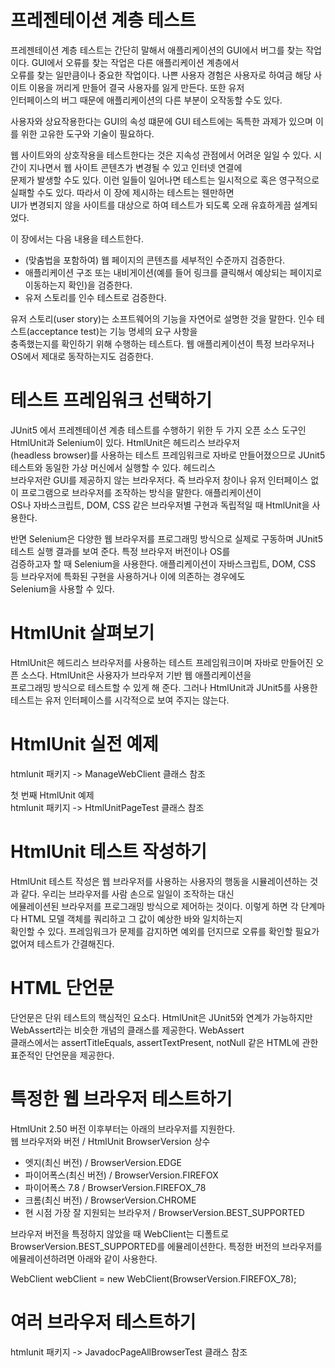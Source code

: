 # **프레젠테이션 계층 테스트**  
프레젠테이션 계층 테스트는 간단히 말해서 애플리케이션의 GUI에서 버그를 찾는 작업이다. GUI에서 오류를 찾는 작업은 다른 애플리케이션 계층에서  
오류를 찾는 일만큼이나 중요한 작업이다. 나쁜 사용자 경험은 사용자로 하여금 해당 사이트 이용을 꺼리게 만들어 결국 사용자를 잃게 만든다. 또한 유저  
인터페이스의 버그 때문에 애플리케이션의 다른 부분이 오작동할 수도 있다.  
  
사용자와 상요작용한다는 GUI의 속성 떄문에 GUI 테스트에는 독특한 과제가 있으며 이를 위한 고유한 도구와 기술이 필요하다.  
  
웹 사이트와의 상호작용을 테스트한다는 것은 지속성 관점에서 어려운 일일 수 있다. 시간이 지나면서 웹 사이트 콘텐츠가 변경될 수 있고 인터넷 연결에  
문제가 발생할 수도 있다. 이런 일들이 일어나면 테스트는 일시적으로 혹은 영구적으로 실패할 수도 있다. 따라서 이 장에 제시하는 테스트는 웬만하면  
UI가 변경되지 않을 사이트를 대상으로 하여 테스트가 되도록 오래 유효하게끔 설계되었다.  
  
이 장에서는 다음 내용을 테스트한다.  
- (맞춤법을 포함하여) 웹 페이지의 콘텐츠를 세부적인 수준까지 검증한다.  
- 애플리케이션 구조 또는 내비게이션(예를 들어 링크를 클릭해서 예상되는 페이지로 이동하는지 확인)을 검증한다.  
- 유저 스토리를 인수 테스트로 검증한다.  
  
유저 스토리(user story)는 소프트웨어의 기능을 자연어로 설명한 것을 말한다. 인수 테스트(acceptance test)는 기능 명세의 요구 사항을  
충족했는지를 확인하기 위해 수행하는 테스트다. 웹 애플리케이션이 특정 브라우저나 OS에서 제대로 동작하는지도 검증한다.  
  
# **테스트 프레임워크 선택하기**  
JUnit5 에서 프레젠테이션 계층 테스트를 수행하기 위한 두 가지 오픈 소스 도구인 HtmlUnit과 Selenium이 있다. HtmlUnit은 헤드리스 브라우저  
(headless browser)를 사용하는 테스트 프레임워크로 자바로 만들어졌으므로 JUnit5 테스트와 동일한 가상 머신에서 실행할 수 있다. 헤드리스  
브라우저란 GUI를 제공하지 않는 브라우저다. 즉 브라우저 창이나 유저 인터페이스 없이 프로그램으로 브라우저를 조작하는 방식을 말한다. 애플리케이션이  
OS나 자바스크립트, DOM, CSS 같은 브라우저별 구현과 독립적일 때 HtmlUnit을 사용한다.  
  
반면 Selenium은 다양한 웹 브라우저를 프로그래밍 방식으로 실제로 구동하며 JUnit5 테스트 실행 결과를 보여 준다. 특정 브라우저 버전이나 OS를  
검증하고자 할 때 Selenium을 사용한다. 애플리케이션이 자바스크립트, DOM, CSS 등 브라우저에 특화된 구현을 사용하거나 이에 의존하는 경우에도  
Selenium을 사용할 수 있다.  
  
# **HtmlUnit 살펴보기**  
HtmlUnit은 헤드리스 브라우저를 사용하는 테스트 프레임워크이며 자바로 만들어진 오픈 소스다. HtmlUnit은 사용자가 브라우저 기반 웹 애플리케이션을  
프로그래밍 방식으로 테스트할 수 있게 해 준다. 그러나 HtmlUnit과 JUnit5를 사용한 테스트는 유저 인터페이스를 시각적으로 보여 주지는 않는다.  
  
# **HtmlUnit 실전 예제**  
htmlunit 패키지 -> ManageWebClient 클래스 참조  
  
첫 번째 HtmlUnit 예제  
htmlunit 패키지 -> HtmlUnitPageTest 클래스 참조  
  
# **HtmlUnit 테스트 작성하기**  
HtmlUnit 테스트 작성은 웹 브라우저를 사용하는 사용자의 행동을 시뮬레이션하는 것과 같다. 우리는 브라우저를 사람 손으로 일일이 조작하는 대신  
에뮬레이션된 브라우저를 프로그래밍 방식으로 제어하는 것이다. 이렇게 하면 각 단계마다 HTML 모델 객체를 쿼리하고 그 값이 예상한 바와 일치하는지  
확인할 수 있다. 프레임워크가 문제를 감지하면 예외를 던지므로 오류를 확인할 필요가 없어져 테스트가 간결해진다.  
  
# **HTML 단언문**  
단언문은 단위 테스트의 핵심적인 요소다. HtmlUnit은 JUnit5와 연계가 가능하지만 WebAssert라는 비슷한 개념의 클래스를 제공한다. WebAssert  
클래스에서는 assertTitleEquals, assertTextPresent, notNull 같은 HTML에 관한 표준적인 단언문을 제공한다.  
  
# **특정한 웹 브라우저 테스트하기**  
HtmlUnit 2.50 버전 이후부터는 아래의 브라우저를 지원한다.  
웹 브라우저와 버전 / HtmlUnit BrowserVersion 상수  
- 엣지(최신 버전) / BrowserVersion.EDGE  
- 파이어폭스(최신 버전) / BrowserVersion.FIREFOX  
- 파이어폭스 7.8 / BrowserVersion.FIREFOX_78  
- 크롬(최신 버전) / BrowserVersion.CHROME  
- 현 시점 가장 잘 지원되는 브라우저 / BrowserVersion.BEST_SUPPORTED  
  
브라우저 버전을 특정하지 않았을 때 WebClient는 디폴트로 BrowserVersion.BEST_SUPPORTED를 에뮬레이션한다. 특정한 버전의 브라우저를  
에뮬레이션하려면 아래와 같이 사용한다.  
  
WebClient webClient = new WebClient(BrowserVersion.FIREFOX_78);  
  
# **여러 브라우저 테스트하기**  
htmlunit 패키지 -> JavadocPageAllBrowserTest 클래스 참조  
